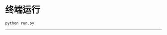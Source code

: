 # 终端运行

```shell
python run.py
```
**********************************************************************************************************************************************************************************************************************************************************************************************************************************************************************************************************************************************************************************************************************************************************************************************************************************************************************************************************************************************************************************************************************************************************************************************************************************************************************************************************************************************************************************************************************************************************************************